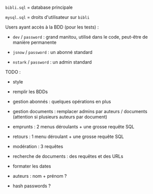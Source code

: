 `bibli.sql` = database principale

`mysql.sql` = droits d'utilisateur sur `bibli`

Users ayant accès à la BDD (pour les tests) :

- `dev` / `password` : grand manitou, utilisé dans le code, peut-être de manière permanente

- `jsnow` / `password` : un abonné standard

- `nstark` / `password` : un admin standard

TODO :

- style

- remplir les BDDs

- gestion abonnés : quelques opérations en plus

- gestion documents : remplacer admins par auteurs / documents (attention si plusieurs auteurs par document)

- emprunts : 2 menus déroulants + une grosse requête SQL

- retours : 1 menu déroulant + une grosse requête SQL

- modération : 3 requêtes

- recherche de documents : des requêtes et des URLs

- formater les dates

- auteurs : nom + prénom ?

- hash passwords ?